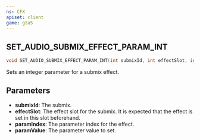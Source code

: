 ```yaml
---
ns: CFX
apiset: client
game: gta5
---
```

## SET_AUDIO_SUBMIX_EFFECT_PARAM_INT

```c
void SET_AUDIO_SUBMIX_EFFECT_PARAM_INT(int submixId, int effectSlot, int paramIndex, int paramValue);
```

Sets an integer parameter for a submix effect.

## Parameters
* **submixId**: The submix.
* **effectSlot**: The effect slot for the submix. It is expected that the effect is set in this slot beforehand.
* **paramIndex**: The parameter index for the effect.
* **paramValue**: The parameter value to set.
